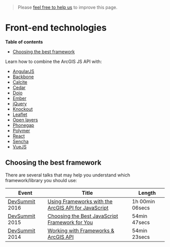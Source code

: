 > Please [feel free to help us](https://github.com/hhkaos/awesome-arcgis#contributions) to
improve this page.

# Front-end technologies
<!-- START doctoc generated TOC please keep comment here to allow auto update -->
<!-- DON'T EDIT THIS SECTION, INSTEAD RE-RUN doctoc TO UPDATE -->
**Table of contents**

- [Choosing the best framework](#choosing-the-best-framework)

<!-- END doctoc generated TOC please keep comment here to allow auto update -->

Learn how to combine the ArcGIS JS API with:
* [AngularJS](angular/README.md)
* [Backbone](backbone/README.md)
* [Calcite](calcite/README.md)
* [Cedar](cedar/README.md)
* [Dojo](dojo/README.md)
* [Ember](ember/README.md)
* [jQuery](jquery/README.md)
* [Knockout](knockout/README.md)
* [Leaflet](leaflet/README.md)
* [Open layers](open-layers/README.md)
* [Phonegap](phonegap/README.md)
* [Polymer](polymer/README.md)
* [React](react/README.md)
* [Sencha](sencha/README.md)
* [VueJS](vuejs/README.md)

## Choosing the best framework
There are several talks that may help you understand which framework/library you should use:

|Event|Title|Length|
|---|---|---|
|[DevSummit](http://www.esri.com/events/devsummit) 2016|[Using Frameworks with the ArcGIS API for JavaScript](http://www.esri.com/videos/watch?videoid=4301&channelid=LegacyVideo&isLegacy=true&title=arcgis-online:-configuring-and-extending-web-application-templates)|1h 00min 06secs|
|[DevSummit](http://www.esri.com/events/devsummit) 2015|[Choosing the Best JavaScript Framework for You](http://www.esri.com/videos/watch?videoid=4494&channelid=LegacyVideo&isLegacy=true&title=choosing-the-best-javascript-framework-for-you)|54min 47secs|
|[DevSummit](http://www.esri.com/events/devsummit) 2014|[Working with Frameworks & ArcGIS API](http://www.esri.com/videos/watch?videoid=3334&channelid=LegacyVideo&isLegacy=true&title=working-with-javascript-app-frameworks-&-arcgis-api-for-javascript)|54min 23secs|
